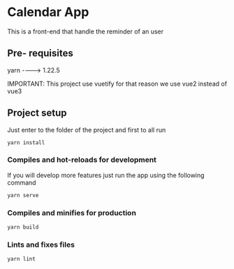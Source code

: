 # Calendar App
This is a front-end that handle the reminder of an user

## Pre- requisites
yarn ----> 1.22.5

IMPORTANT: This project use vuetify for that reason we use vue2 instead of vue3
## Project setup
Just enter to the folder of the project and first to all run
```
yarn install
```
### Compiles and hot-reloads for development
If you will develop more features just run the app using the following command
```
yarn serve
```

### Compiles and minifies for production
```
yarn build
```

### Lints and fixes files
```
yarn lint
```